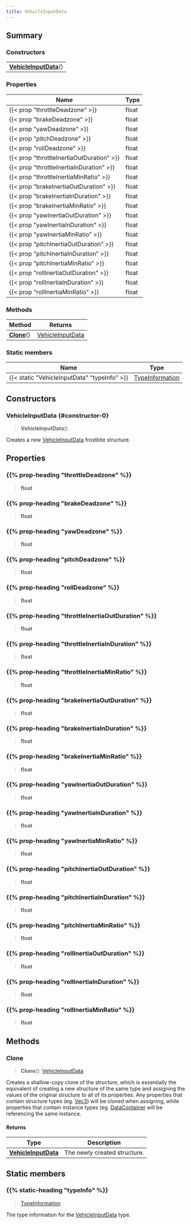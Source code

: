 ```yaml
---
title: VehicleInputData
---
```



## Summary
### Constructors
| |
| ----------- |
| **[VehicleInputData](#constructor-0)**() |

### Properties
| Name | Type |
| ---- | ---- |
| {{< prop "throttleDeadzone" >}} | float |
| {{< prop "brakeDeadzone" >}} | float |
| {{< prop "yawDeadzone" >}} | float |
| {{< prop "pitchDeadzone" >}} | float |
| {{< prop "rollDeadzone" >}} | float |
| {{< prop "throttleInertiaOutDuration" >}} | float |
| {{< prop "throttleInertiaInDuration" >}} | float |
| {{< prop "throttleInertiaMinRatio" >}} | float |
| {{< prop "brakeInertiaOutDuration" >}} | float |
| {{< prop "brakeInertiaInDuration" >}} | float |
| {{< prop "brakeInertiaMinRatio" >}} | float |
| {{< prop "yawInertiaOutDuration" >}} | float |
| {{< prop "yawInertiaInDuration" >}} | float |
| {{< prop "yawInertiaMinRatio" >}} | float |
| {{< prop "pitchInertiaOutDuration" >}} | float |
| {{< prop "pitchInertiaInDuration" >}} | float |
| {{< prop "pitchInertiaMinRatio" >}} | float |
| {{< prop "rollInertiaOutDuration" >}} | float |
| {{< prop "rollInertiaInDuration" >}} | float |
| {{< prop "rollInertiaMinRatio" >}} | float |

### Methods
| Method | Returns |
| ------ | ---- |
| **[Clone](#clone)**() | [VehicleInputData](/vext/ref/fb/vehicleinputdata) |

### Static members
| Name | Type |
| ---- | ---- |
| {{< static "VehicleInputData" "typeInfo" >}} | [TypeInformation](/vext/ref/shared/class/typeinformation) |

## Constructors
### VehicleInputData {#constructor-0}
> **VehicleInputData**()

Creates a new [VehicleInputData](/vext/ref/fb/vehicleinputdata) frostbite structure.

## Properties
### {{% prop-heading "throttleDeadzone" %}}
> **float**

### {{% prop-heading "brakeDeadzone" %}}
> **float**

### {{% prop-heading "yawDeadzone" %}}
> **float**

### {{% prop-heading "pitchDeadzone" %}}
> **float**

### {{% prop-heading "rollDeadzone" %}}
> **float**

### {{% prop-heading "throttleInertiaOutDuration" %}}
> **float**

### {{% prop-heading "throttleInertiaInDuration" %}}
> **float**

### {{% prop-heading "throttleInertiaMinRatio" %}}
> **float**

### {{% prop-heading "brakeInertiaOutDuration" %}}
> **float**

### {{% prop-heading "brakeInertiaInDuration" %}}
> **float**

### {{% prop-heading "brakeInertiaMinRatio" %}}
> **float**

### {{% prop-heading "yawInertiaOutDuration" %}}
> **float**

### {{% prop-heading "yawInertiaInDuration" %}}
> **float**

### {{% prop-heading "yawInertiaMinRatio" %}}
> **float**

### {{% prop-heading "pitchInertiaOutDuration" %}}
> **float**

### {{% prop-heading "pitchInertiaInDuration" %}}
> **float**

### {{% prop-heading "pitchInertiaMinRatio" %}}
> **float**

### {{% prop-heading "rollInertiaOutDuration" %}}
> **float**

### {{% prop-heading "rollInertiaInDuration" %}}
> **float**

### {{% prop-heading "rollInertiaMinRatio" %}}
> **float**

## Methods
### Clone
> **Clone**(): [VehicleInputData](/vext/ref/fb/vehicleinputdata)

Creates a shallow-copy clone of the structure, which is essentially the equivalent of creating a new structure of the same type and assigning the values of the original structure to all of its properties. Any properties that contain structure types (eg. [Vec3](/vext/ref/shared/class/vec3)) will be cloned when assigning, while properties that contain instance types (eg. [DataContainer](/vext/ref/shared/class/datacontainer) will be referencing the same instance.

#### Returns
| Type | Description |
| ---- | ----------- |
| **[VehicleInputData](/vext/ref/fb/vehicleinputdata)** | The newly created structure. |

## Static members
### {{% static-heading "typeInfo" %}}
> [TypeInformation](/vext/ref/shared/class/typeinformation)

The type information for the [VehicleInputData](/vext/ref/fb/vehicleinputdata) type.

